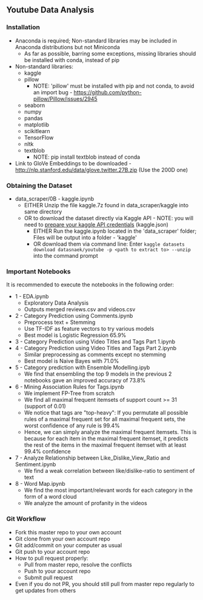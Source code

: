 ## Youtube Data Analysis
### Installation
* Anaconda is required; Non-standard libraries may be included in Anaconda distributions but not Miniconda
    * As far as possible, barring some exceptions, missing libraries should be installed with conda, instead of pip
* Non-standard libraries:
    * kaggle
    * pillow 
        * NOTE: 'pillow' must be installed with pip and not conda, to avoid an import bug - https://github.com/python-pillow/Pillow/issues/2945
    * seaborn
    * numpy
    * pandas
    * matplotlib
    * scikitlearn
    * TensorFlow
    * nltk
    * textblob
        * NOTE: pip install textblob instead of conda
* Link to GloVe Embeddings to be downloaded - http://nlp.stanford.edu/data/glove.twitter.27B.zip (Use the 200D one)
### Obtaining the Dataset
* data_scraper/0B - kaggle.ipynb
    * EITHER Unzip the file kaggle.7z found in data_scraper/kaggle into same directory
    * OR to download the dataset directly via Kaggle API - NOTE: you will need to [prepare your kaggle API credentials](https://github.com/Kaggle/kaggle-api) (kaggle.json)
        * EITHER Run the kaggle.ipynb located in the 'data_scraper' folder; Files will be output into a folder - 'kaggle'
        * OR download them via command line: Enter `kaggle datasets download datasnaek/youtube -p <path to extract to> --unzip` into the command prompt
### Important Notebooks
It is recommended to execute the notebooks in the following order:
* 1 - EDA.ipynb
    * Exploratory Data Analysis
    * Outputs merged reviews.csv and videos.csv
* 2 - Category Prediction using Comments.ipynb
    * Preprocess text + Stemming
    * Use TF-IDF as feature vectors to try various models
    * Best model is Logistic Regression 65.9%
* 3 - Category Prediction using Video Titles and Tags Part 1.ipynb
* 4 - Category Prediction using Video Titles and Tags Part 2.ipynb
    * Similar preprocessing as comments except no stemming
    * Best model is Naive Bayes with 71.0%
* 5 - Category prediction with Ensemble Modelling.ipyb
    * We find that ensembling the top 9 models in the previous 2 notebooks gave an improved accuracy of 73.8%
* 6 - Mining Association Rules for Tags.ipynb
    * We implement FP-Tree from scratch
    * We find all maximal frequent itemsets of support count >= 31 (support of 0.01)
    * We notice that tags are "top-heavy": If you permutate all possible rules of a maximal frequent set for all maximal frequent sets, the worst confidence of any rule is 99.4%
    * Hence, we can simply analyze the maximal frequent itemsets. This is because for each item in the maximal frequent itemset, it predicts the rest of the items in the maximal frequent itemset with at least 99.4% confidence
* 7 - Analyze Relationship between Like_Dislike_View_Ratio and Sentiment.ipynb
    * We find a weak correlation between like/dislike-ratio to sentiment of text
* 8 - Word Map.ipynb
    * We find the most important/relevant words for each category in the form of a word cloud
    * We analyze the amount of profanity in the videos
### 
### Git Workflow
* Fork this master repo to your own account
* Git clone from your own account repo
* Git add/commit on your computer as usual
* Git push to your account repo
* How to pull request properly:
   * Pull from master repo, resolve the conflicts
   * Push to your account repo
   * Submit pull request
* Even if you do not PR, you should still pull from master repo regularly to get updates from others